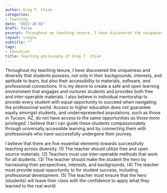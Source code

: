 ```yaml
---
author: Greg T. Chism
categories:
- Teaching 
date: "2022-10-02"
draft: false
excerpt: Throughout my teaching tenure, I have discovered the uniqueness and diversity that students possess, not only in their backgrounds, interests, and aptitude to learn, but also their accessibility to materials, software, and professional connections. It is my desire to create a safe and open learning environment that engages and nurtures students and provides both free and inter-operable materials. I also believe in individual mentorship to provide every student with equal opportunity to succeed when navigating the professional world.  
layout: single
subtitle: ""
tags:
- Education
title: Teaching philosophy of Greg T. Chism
---
```


Throughout my teaching tenure, I have discovered the uniqueness and diversity that students possess, not only in their backgrounds, interests, and aptitude to learn, but also their accessibility to materials, software, and professional connections. It is my desire to create a safe and open learning environment that engages and nurtures students and provides both free and inter-operable materials. I also believe in individual mentorship to provide every student with equal opportunity to succeed when navigating the professional world. Access to higher education does not guarantee equity amongst students, and underrepresented populations, such as those in Tucson, AZ, do not have access to the same opportunities as those more privileged. I believe that I can guide these students compassionately through universally accessible learning and by connecting them with professionals who have successfully undergone their journey.

I believe that there are five essential elements towards successfully teaching across diversity. (1) The teacher should utilize free and open source materials. (2) Teachers must use inter-operable methods that work for all students. (3) The teacher should make the student the hero by harnessing their perspectives, interests, and backgrounds. (4) The teacher must provide equal opportunity to for student success, including professional development. (5) The teacher must ensure that the hero (students) will leave their class with the confidence to apply what they learned to the real world.
